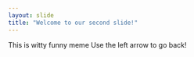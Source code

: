 ```yaml
---
layout: slide
title: "Welcome to our second slide!"
---
```

This is witty funny meme
Use the left arrow to go back!
